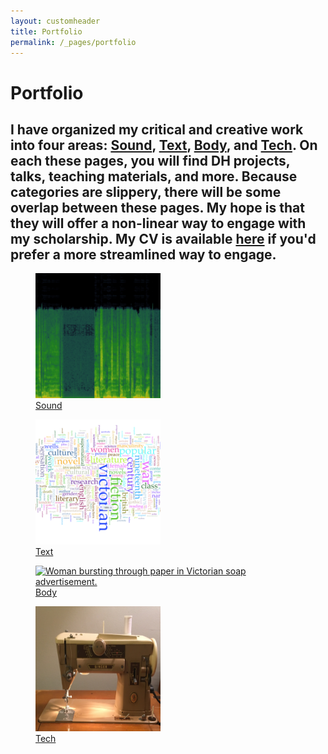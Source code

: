 ```yaml
---
layout: customheader
title: Portfolio
permalink: /_pages/portfolio
---
```


<h1>Portfolio</h1>

<h2 style="text-align:left">I have organized my critical and creative work into four areas: <a href="/_pages/sound.html" >Sound</a>, <a href="/_pages/text.html">Text</a>, <a href="/_pages/body.html">Body</a>, and <a href="/_pages/tech.html" text-align="center">Tech</a>. On each these pages, you will find DH projects, talks, teaching materials, and more. Because categories are slippery, there will be some overlap between these pages. My hope is that they will offer a non-linear way to engage with my scholarship. My CV is available <a href="/_pages/credentials.html">here</a> if you'd prefer a more streamlined way to engage.</h2>

<div class="grid-container">
  <div class="grid-item"> <figure>
  <a href="/_pages/sound.html"><img src="/images/spectrogram-of-the-sonnet-e1539800276138.png" alt="Spectrogram of Alan Rickman's reading of Shakespeare's Sonnet 130" width="200" height="200"></a>
    <figcaption><a href="/_pages/sound.html" text-align="center">Sound</a></figcaption></figure> </div>
  
  <div class="grid-item"> <figure>
  <a href="/_pages/text.html"><img src="/images/screen-shot-2018-07-11-at-9-08-25-am-e1539800006107.png" alt="Word cloud." width="200" height="200"></a>
   <figcaption><a href="/_pages/text.html" text-align="center">Text</a></figcaption> </figure>  </div>
   
  <div class="grid-item"> <figure>
  <a href="/_pages/body.html"><img src="/images/ 11206674875_d47038a8db_q.jpg" alt="Woman bursting through paper in Victorian soap advertisement." width="200" height="200"></a>
   <figcaption><a href="/_pages/body.html" text-align="center">Body</a></figcaption> </figure>  </div> 

<div class="grid-item"> <figure>
  <a href="/_pages/tech.html"> <img src="/images/IMG_8900.JPG" alt="Singer 401a sewing machine." width="200" height="200"> </a>
   <figcaption><a href="/_pages/tech.html" text-align="center">Tech</a></figcaption>
</figure>  </div>


</div>
